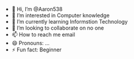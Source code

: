 - 👋 Hi, I’m @Aaron538
- 👀 I’m interested in Computer knowledge 
- 🌱 I’m currently learning Informstion Technology 
- 💞️ I’m looking to collaborate on no one 
- 📫 How to reach me email
- 😄 Pronouns: ...
- ⚡ Fun fact: Beginner

<!---
Aaron538/Aaron538 is a ✨ special ✨ repository because its `README.md` (this file) appears on your GitHub profile.
You can click the Preview link to take a look at your changes.
--->

